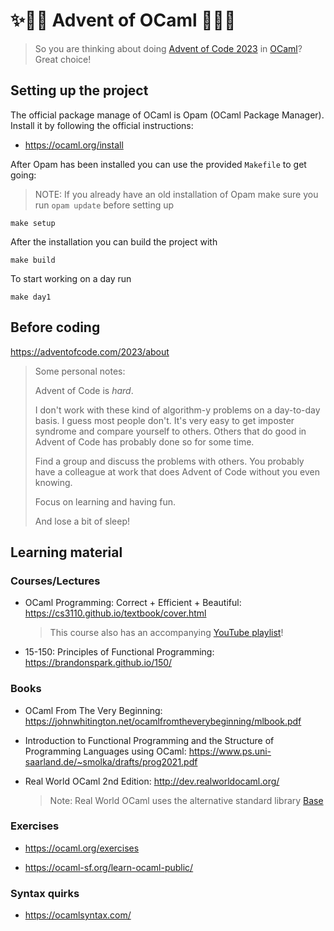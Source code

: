 # ✨🐫🎄 Advent of OCaml 🎄🐫✨

> So you are thinking about doing [Advent of Code 2023](https://adventofcode.com/2023/) in [OCaml](https://ocaml.org/)? Great choice!

## Setting up the project

The official package manage of OCaml is Opam (OCaml Package Manager). Install
it by following the official instructions:

- https://ocaml.org/install

After Opam has been installed you can use the provided `Makefile` to get
going:

> NOTE: If you already have an old installation of Opam make sure you run `opam
update` before setting up

```
make setup
```

After the installation you can build the project with

```
make build
```

To start working on a day run

```
make day1
```

## Before coding

https://adventofcode.com/2023/about

> Some personal notes:
>
> Advent of Code is _hard_.
>
> I don't work with these kind of algorithm-y problems on a day-to-day basis. I guess most people don't. It's very easy to get imposter syndrome and compare yourself to others. Others that do good in Advent of Code has probably done so for some time.
>
> Find a group and discuss the problems with others. You probably have a colleague at work that does Advent of Code without you even knowing.
>
> Focus on learning and having fun.
>
> And lose a bit of sleep!

## Learning material

### Courses/Lectures

- OCaml Programming: Correct + Efficient + Beautiful: https://cs3110.github.io/textbook/cover.html

  > This course also has an accompanying [YouTube playlist](https://www.youtube.com/playlist?list=PLre5AT9JnKShBOPeuiD9b-I4XROIJhkIU)!

- 15-150: Principles of Functional Programming: https://brandonspark.github.io/150/

### Books

- OCaml From The Very Beginning: https://johnwhitington.net/ocamlfromtheverybeginning/mlbook.pdf

- Introduction to Functional Programming and the Structure of Programming Languages using OCaml: https://www.ps.uni-saarland.de/~smolka/drafts/prog2021.pdf

- Real World OCaml 2nd Edition: http://dev.realworldocaml.org/

  > Note: Real World OCaml uses the alternative standard library [Base](https://github.com/janestreet/base)

### Exercises

- https://ocaml.org/exercises

- https://ocaml-sf.org/learn-ocaml-public/

### Syntax quirks

- https://ocamlsyntax.com/
